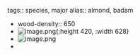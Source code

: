 tags:: species, major
alias:: almond, badam

- wood-density:: 650
- ![image.png](https://peach-geographical-bat-397.mypinata.cloud/ipfs/QmU9PNMsCB8nohK12jXpqnz1Rf5moBYwjF4dc4eksR32Lx){:height 420, :width 628}
- ![image.png](https://peach-geographical-bat-397.mypinata.cloud/ipfs/QmWpN3Dt2mCVcyYdoT3mLNK1vQJRkxxY5AxuoTCZv31amW)
-